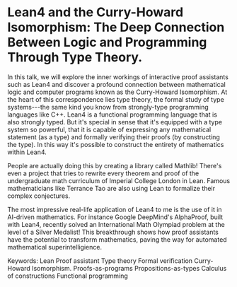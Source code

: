 # Lean4 and the Curry-Howard Isomorphism: The Deep Connection Between Logic and Programming Through Type Theory.

In this talk, we will explore the inner workings of interactive proof assistants
such as Lean4 and discover a profound connection between mathematical logic and
computer programs known as the Curry-Howard Isomorphism.
At the heart of this correspondence lies type theory, the formal study of type
systems---the same kind you know from strongly-type programming languages like C++.
Lean4 is a functional programming language that is also strongly typed.
But it's special in sense that it's equipped with a type system so powerful,
that it is capable of expressing any mathematical statement (as a type) and
formally verifying their proofs (by constructing the type).
In this way it's possible to construct the entirety of mathematics within Lean4.

People are actually doing this by creating a library called Mathlib!
There's even a project that tries to rewrite every theorem and proof of the
undergraduate math curriculum of Imperial College London in Lean.
Famous mathematicians like Terrance Tao are also using Lean to formalize their
complex conjectures.

The most impressive real-life application of Lean4 to me is the use of it in
AI-driven mathematics.
For instance Google DeepMind's AlphaProof, built with Lean4, recently solved an
International Math Olympiad problem at the level of a Silver Medalist!
This breakthrough shows how proof assistants have the potential to transform
mathematics, paving the way for automated mathematical superintelligience.

Keywords:
Lean
Proof assistant
Type theory
Formal verification
Curry-Howard Isomorphism.
Proofs-as-programs
Propositions-as-types
Calculus of constructions
Functional programming
